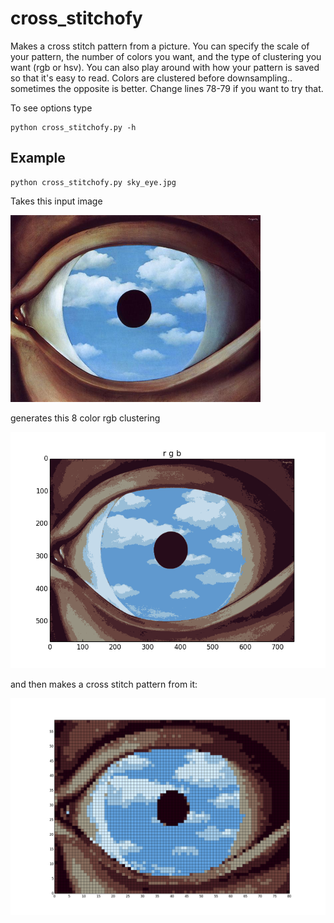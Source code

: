 # cross_stitchofy
Makes a cross stitch pattern from a picture. You can specify the scale of your pattern, the number of colors you want, and the type of clustering you want (rgb or hsv). You can also play around with how your pattern is saved so that it's easy to read. Colors are clustered before downsampling.. sometimes the opposite is better. Change lines 78-79 if you want to try that. 

To see options type
```
python cross_stitchofy.py -h
```


## Example
```
python cross_stitchofy.py sky_eye.jpg
```
Takes this input image

<img src="./sky_eye.jpg" width="400"/>

generates this 8 color rgb clustering

<img src="./sky_eye_rgb_8_clustered.png" width="600"/>

and then makes a cross stitch pattern from it:

<img src="./sky_eye_rgb_8_80_result.png" width="600"/>

